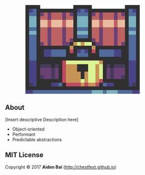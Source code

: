 <!DOCTYPE html><a href="https://chestfest.github.io/" target="_blank"><div align="center"><img src="assets/images/ChestFest.gif" style="w3-image" class="img" alt="Chest"></div></a></html>

## About
[Insert descriptive Description here]

- Object-oriented
- Performant
- Predictable abstractions

## MIT License
Copyright © 2017 **Aiden Bai** (http://chestfest.github.io)

